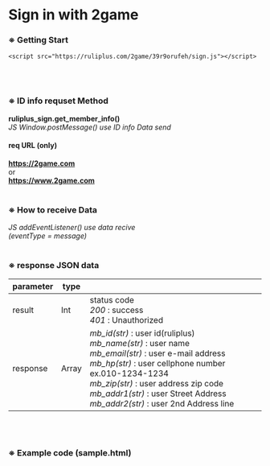# Sign in with 2game

### ※ Getting Start
```
<script src="https://ruliplus.com/2game/39r9orufeh/sign.js"></script>
```
<br><br>
### ※ ID info requset Method
**ruliplus_sign.get_member_info()**<br>
*JS Window.postMessage() use ID info Data send*
#### **req URL (only)**
**https://2game.com<br>**
or<br>
**https://www.2game.com**
<br><br>

### ※ How to receive Data
*JS addEventListener() use data recive  
(eventType = message)*
<br><br>
### ※ response JSON data
|parameter|type||
|---|---|---|
|result|Int|status code <br>*200* : success <br> *401* : Unauthorized|
|response|Array| *mb_id(str)* : user id(ruliplus) <br> *mb_name(str)* : user name <br> *mb_email(str)* : user e-mail address <br> *mb_hp(str)* : user cellphone number ex.010-1234-1234 <br> *mb_zip(str)* : user address zip code <br> *mb_addr1(str)* : user Street Address <br> *mb_addr2(str)* : user 2nd Address line <br> |

<br><br>
### ※ Example code (sample.html)

